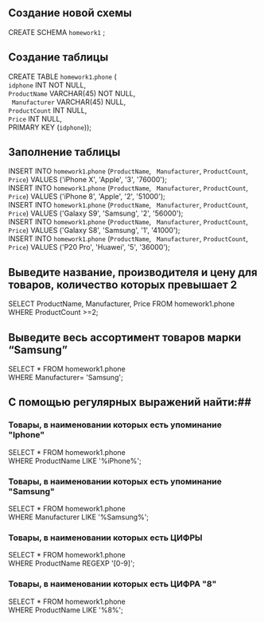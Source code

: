 ## Создание новой схемы ##

CREATE SCHEMA `homework1` ;  

## Создание таблицы ## 

CREATE TABLE `homework1`.`phone` (  
  `idphone` INT NOT NULL,  
  `ProductName` VARCHAR(45) NOT NULL,  
  ` Manufacturer` VARCHAR(45) NULL,  
  `ProductCount` INT NULL,  
  `Price` INT NULL,  
  PRIMARY KEY (`idphone`));  

## Заполнение таблицы ##

INSERT INTO `homework1`.`phone` (`ProductName`, ` Manufacturer`, `ProductCount`, `Price`) VALUES ('iPhone X', 'Apple', '3', '76000');  
INSERT INTO `homework1`.`phone` (`ProductName`, ` Manufacturer`, `ProductCount`, `Price`) VALUES ('iPhone 8', 'Apple', '2', '51000');  
INSERT INTO `homework1`.`phone` (`ProductName`, ` Manufacturer`, `ProductCount`, `Price`) VALUES ('Galaxy S9', 'Samsung', '2', '56000');  
INSERT INTO `homework1`.`phone` (`ProductName`, ` Manufacturer`, `ProductCount`, `Price`) VALUES ('Galaxy S8', 'Samsung', '1', '41000');  
INSERT INTO `homework1`.`phone` (`ProductName`, ` Manufacturer`, `ProductCount`, `Price`) VALUES ('P20 Pro', 'Huawei', '5', '36000');  

## Выведите название, производителя и цену для товаров, количество которых превышает 2 ##  

SELECT ProductName, Manufacturer, Price FROM homework1.phone  
WHERE ProductCount >=2;  

## Выведите весь ассортимент товаров марки “Samsung” ##

SELECT * FROM homework1.phone  
WHERE Manufacturer= 'Samsung';  

## С помощью регулярных выражений найти:##     

### Товары, в наименовании которых есть упоминание "Iphone" ###  

SELECT * FROM homework1.phone    
WHERE ProductName LIKE '%iPhone%';   

### Товары, в наименовании которых есть упоминание "Samsung" ###   

SELECT * FROM homework1.phone  
WHERE Manufacturer LIKE '%Samsung%';  

### Товары, в наименовании которых есть ЦИФРЫ ###   

SELECT * FROM homework1.phone   
WHERE ProductName REGEXP '[0-9]';   

### Товары, в наименовании которых есть ЦИФРА "8" ###   

SELECT * FROM homework1.phone   
WHERE ProductName LIKE '%8%';   
